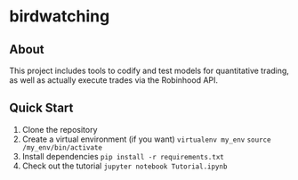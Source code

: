 # birdwatching

## About

This project includes tools to codify and test models for quantitative trading, as well as actually execute trades via the Robinhood API.

## Quick Start

1. Clone the repository
2. Create a virtual environment (if you want) `virtualenv my_env` `source /my_env/bin/activate`
3. Install dependencies `pip install -r requirements.txt`
4. Check out the tutorial `jupyter notebook Tutorial.ipynb`
